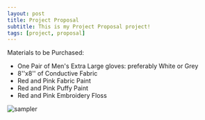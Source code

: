 ```yaml
---
layout: post
title: Project Proposal
subtitle: This is my Project Proposal project!
tags: [project, proposal]
---
```


Materials to be Purchased:
- One Pair of Men's Extra Large gloves: preferably White or Grey
- 8''x8'' of Conductive Fabric
- Red and Pink Fabric Paint
- Red and Pink Puffy Paint 
- Red and Pink Embroidery Floss


![sampler](https://luciasher.github.io/img/ghost.png)
